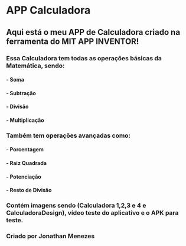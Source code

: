 <h1>APP Calculadora</h1>
<h2>Aqui está o meu APP de Calculadora criado na ferramenta do MIT APP INVENTOR!</h2>
<h3>Essa Calculadora tem todas as operações básicas da Matemática, sendo:</h3>
<h4>- Soma</h4>
<h4>- Subtração</h4>
<h4>- Divisão</h4>
<h4>- Multiplicação</h4>
<h3>Também tem operações avançadas como:</h3>
<h4>- Porcentagem</h4>
<h4>- Raiz Quadrada</h4>
<h4>- Potenciação</h4>
<h4>- Resto de Divisão</h4>
<h3>Contém imagens sendo (Calculadora 1,2,3 e 4 e CalculadoraDesign), vídeo teste do aplicativo e o APK para teste.</h3>
<h3>Criado por Jonathan Menezes</h3>
